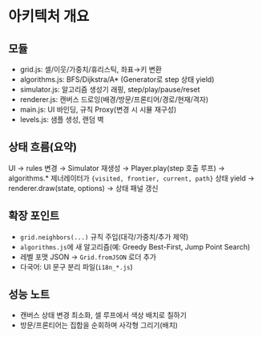 # 아키텍처 개요

## 모듈
- grid.js: 셀/이웃/가중치/휴리스틱, 좌표→키 변환
- algorithms.js: BFS/Dijkstra/A* (Generator로 step 상태 yield)
- simulator.js: 알고리즘 생성기 래핑, step/play/pause/reset
- renderer.js: 캔버스 드로잉(배경/방문/프론티어/경로/현재/격자)
- main.js: UI 바인딩, 규칙 Proxy(변경 시 시뮬 재구성)
- levels.js: 샘플 생성, 랜덤 벽

## 상태 흐름(요약)
UI → rules 변경 → Simulator 재생성 → Player.play(step 호출 루프)
→ algorithms.* 제너레이터가 `{visited, frontier, current, path}` 상태 yield
→ renderer.draw(state, options) → 상태 패널 갱신

## 확장 포인트
- `grid.neighbors(...)` 규칙 주입(대각/가중치/추가 제약)
- `algorithms.js`에 새 알고리즘(예: Greedy Best-First, Jump Point Search)
- 레벨 포맷 JSON → `Grid.fromJSON` 로더 추가
- 다국어: UI 문구 분리 파일(`i18n_*.js`)

## 성능 노트
- 캔버스 상태 변경 최소화, 셀 루프에서 색상 배치로 칠하기
- 방문/프론티어는 집합을 순회하며 사각형 그리기(배치)
